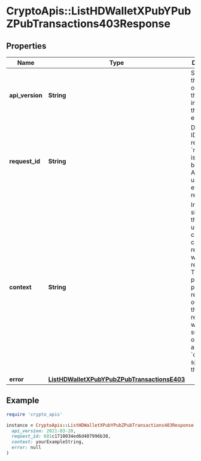 # CryptoApis::ListHDWalletXPubYPubZPubTransactions403Response

## Properties

| Name | Type | Description | Notes |
| ---- | ---- | ----------- | ----- |
| **api_version** | **String** | Specifies the version of the API that incorporates this endpoint. |  |
| **request_id** | **String** | Defines the ID of the request. The &#x60;requestId&#x60; is generated by Crypto APIs and it&#39;s unique for every request. |  |
| **context** | **String** | In batch situations the user can use the context to correlate responses with requests. This property is present regardless of whether the response was successful or returned as an error. &#x60;context&#x60; is specified by the user. | [optional] |
| **error** | [**ListHDWalletXPubYPubZPubTransactionsE403**](ListHDWalletXPubYPubZPubTransactionsE403.md) |  |  |

## Example

```ruby
require 'crypto_apis'

instance = CryptoApis::ListHDWalletXPubYPubZPubTransactions403Response.new(
  api_version: 2021-03-20,
  request_id: 601c1710034ed6d407996b30,
  context: yourExampleString,
  error: null
)
```

